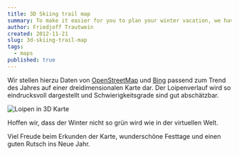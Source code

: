 ```yaml
---
title: 3D Skiing trail map
summary: To make it easier for you to plan your winter vacation, we have created in 2D and 3D.
author: Friedjoff Trautwein
created: 2012-11-21
slug: 3d-skiing-trail-map
tags:
  - maps
published: true
---
```


Wir stellen hierzu Daten von [OpenStreetMap](http://www.openstreetmap.org/) und [Bing](http://www.bing.com/maps/) passend zum Trend des Jahres auf einer dreidimensionalen Karte dar. Der Loipenverlauf wird so eindrucksvoll dargestellt und Schwierigkeitsgrade sind gut abschätzbar.

![Loipen in 3D Karte](/images/blog/3d-loipenkarte/loipen.png)

Hoffen wir, dass der Winter nicht so grün wird wie in der virtuellen Welt.

Viel Freude beim Erkunden der Karte, wunderschöne Festtage und einen guten Rutsch ins Neue Jahr.
